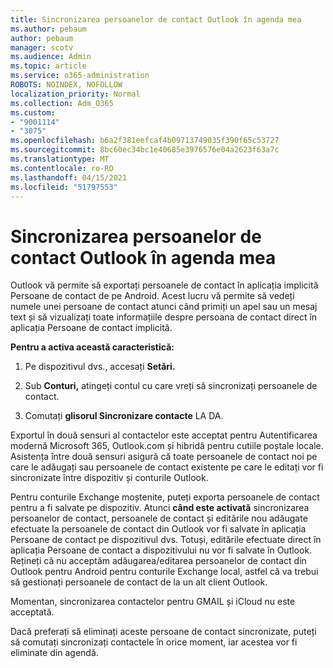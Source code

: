 ```yaml
---
title: Sincronizarea persoanelor de contact Outlook în agenda mea
ms.author: pebaum
author: pebaum
manager: scotv
ms.audience: Admin
ms.topic: article
ms.service: o365-administration
ROBOTS: NOINDEX, NOFOLLOW
localization_priority: Normal
ms.collection: Adm_O365
ms.custom:
- "9001114"
- "3075"
ms.openlocfilehash: b6a2f381eefcaf4b09713749035f390f65c53727
ms.sourcegitcommit: 8bc60ec34bc1e40685e3976576e04a2623f63a7c
ms.translationtype: MT
ms.contentlocale: ro-RO
ms.lasthandoff: 04/15/2021
ms.locfileid: "51797553"
---
```

# <a name="sync-my-outlook-contacts-to-my-address-book"></a>Sincronizarea persoanelor de contact Outlook în agenda mea

Outlook vă permite să exportați persoanele de contact în aplicația implicită Persoane de contact de pe Android. Acest lucru vă permite să vedeți numele unei persoane de contact atunci când primiți un apel sau un mesaj text și să vizualizați toate informațiile despre persoana de contact direct în aplicația Persoane de contact implicită.
 
**Pentru a activa această caracteristică:**
 
1. Pe dispozitivul dvs., accesați **Setări.**

2. Sub **Conturi,** atingeți contul cu care vreți să sincronizați persoanele de contact.

3. Comutați **glisorul Sincronizare contacte** LA DA.
 
Exportul în două sensuri al contactelor este acceptat pentru Autentificarea modernă Microsoft 365, Outlook.com și hibridă pentru cutiile poștale locale. Asistența între două sensuri asigură că toate persoanele de contact noi pe care le adăugați sau persoanele de contact existente pe care le editați vor fi sincronizate între dispozitiv și conturile Outlook.
 
Pentru conturile Exchange moștenite, puteți exporta persoanele de contact pentru a fi salvate pe dispozitiv. Atunci **când este activată** sincronizarea persoanelor de contact, persoanele de contact și editările nou adăugate efectuate la persoanele de contact din Outlook vor fi salvate în aplicația Persoane de contact pe dispozitivul dvs. Totuși, editările efectuate direct în aplicația Persoane de contact a dispozitivului nu vor fi salvate în Outlook. Rețineți că nu acceptăm adăugarea/editarea persoanelor de contact din Outlook pentru Android pentru conturile Exchange local, astfel că va trebui să gestionați persoanele de contact de la un alt client Outlook.
 
Momentan, sincronizarea contactelor pentru GMAIL și iCloud nu este acceptată.
 
Dacă preferați să eliminați aceste persoane de contact  sincronizate, puteți să comutați sincronizați contactele în orice moment, iar acestea vor fi eliminate din agendă.
